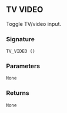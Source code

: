 ## TV VIDEO

Toggle TV/video input.


### Signature

`TV_VIDEO ()`


### Parameters

`None`


### Returns

`None`
